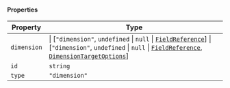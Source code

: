 #### Properties

| Property                           | Type                                                                                                                                                                                                                                                            |
| ---------------------------------- | --------------------------------------------------------------------------------------------------------------------------------------------------------------------------------------------------------------------------------------------------------------- |
| <a id="dimension"></a> `dimension` | \| \[`"dimension"`, `undefined` \| `null` \| [`FieldReference`](./api_html/FieldReference.md)] \| \[`"dimension"`, `undefined` \| `null` \| [`FieldReference`](./api_html/FieldReference.md), [`DimensionTargetOptions`](./api_html/DimensionTargetOptions.md)] |
| <a id="id"></a> `id`               | `string`                                                                                                                                                                                                                                                        |
| <a id="type"></a> `type`           | `"dimension"`                                                                                                                                                                                                                                                   |
